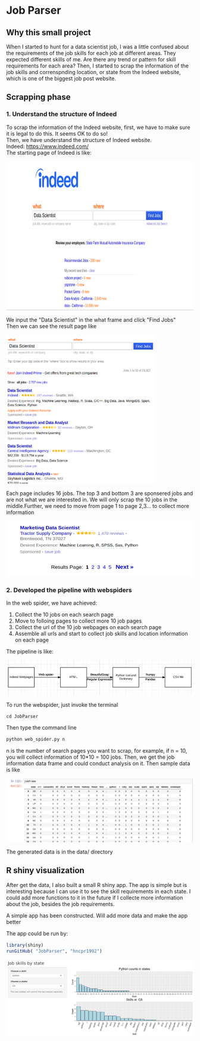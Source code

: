# Job Parser

## Why this small project
When I started to hunt for a data scientist job, I was a little confused about the requirements of the job skills for each job at different areas. They expected different skills of me. Are there any trend or pattern for skill requirements for each area?
Then, I started to scrap the information of the job skills and correnspnding location, or state from the Indeed website, which is one of the biggest job post website.<br>

## Scrapping phase

### 1. Understand the structure of Indeed
To scrap the information of the Indeed website, first, we have to make sure it is legal to do this. It seems OK to do so!<br>
Then, we have understand the structure of Indeed website.<br>
Indeed: https://www.indeed.com/<br>
The starting page of Indeed is like:

<img src="img/G1.png" height="400" width="1000">

We input the "Data Scientist" in the what frame and click "Find Jobs"<br>
Then we can see the result page like

<img src="img/G2.png" height="400" width="400">

Each page includes 16 jobs. The top 3 and bottom 3 are sponsered jobs and are not what we are interested in.
We will only scrap the 10 jobs in the middle.Further, we need to move from page 1 to page 2,3... to collect more information

<img src="img/G3.png" height="150" width="600">

### 2. Developed the pipeline with webspiders
In the web spider, we have achieved:
1. Collect the 10 jobs on each search page
2. Move to folloing pages to collect more 10 job pages
3. Collect the url of the 10 job webpages on each search page
4. Assemble all urls and start to collect job skills and location information on each page

The pipeline is like:

<img src="img/WF.png">

To run the webspider, just invoke the terminal
```shell
cd JobParser
```
Then type the command line

```python
python web_spider.py n
```
n is the number of search pages you want to scrap, for example, if n = 10, you will collect information of
10*10 = 100 jobs. Then, we get the job information data frame and could conduct analysis on it.
Then sample data is like

<img src="img/Smaple_data.png">

The generated data is in the data/ directory


## R shiny visualization
After get the data, I also built a small R shiny app. The app is simple but is interesting because I can use it to 
see the skill requirements in each state. I could add more functions to it in the future if I collecte more information
about the job, besides the job requirements.

A simple app has been constructed. Will add more data and make the app better <br>

The app could be run by:
```r
library(shiny)
runGitHub( "JobParser", "hncpr1992") 
```

<img src="img/app.png">

